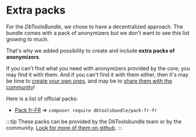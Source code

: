 # Extra packs

For the *DbToolsBundle*, we chose to have a decentralized approach. The bundle comes with
a pack of anonymizers but we don't want to see this list growing to much.

That's why we added possibility to create and include **extra packs of anonymizers**.

If you can't find what you need with anonymizers provided by the core,
you may find it with them. And if you can't find it with them either, then it's may be
time to [create your own ones](./custom-anonymizers),
and may be to [share them with the community](../contribute/pack)!

Here is a list of official packs:

* [Pack fr-FR](https://github.com/DbToolsBundle/pack-fr-fr) => `composer require dbtoolsbundle/pack-fr-fr`

:::tip
These packs can be provided by the DbToolsbundle team or by the community.
[Look for more of them on github](https://github.com/topics/db-tools-bundle-pack).
:::
